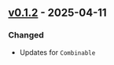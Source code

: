 ## [v0.1.2](https://pypi.org/project/amsdal-glue-core/0.1.2/) - 2025-04-11

### Changed

- Updates for `Combinable`
